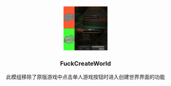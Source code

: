 <p align="center">
  <a href="https://github.com/Memory-Yzf/FuckCreateWorld">
    <img src="https://github.com/Memory-Yzf/FuckCreateWorld/blob/main/Assets/LOGO.png" alt="Logo" width="120" height="120">
  </a>

<h3 align="center">FuckCreateWorld</h3>

<div align="center">
  此模组移除了原版游戏中点击单人游戏按钮时进入创建世界界面的功能
</div>